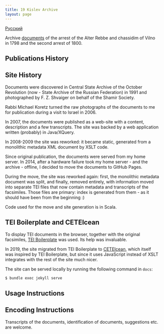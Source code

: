 ```yaml
---
title: 19 Kislev Archive
layout: page
---
```


<a href="index.html" class="language-switch">Русский</a>

Archive [documents](archive/index.html) of the arrest of the Alter Rebbe and chassidim of
 Vilno in 1798 and the second arrest of 1800.

## Publications History ##

## Site History ##

Documents were discovered in Central State Archive of the October Revolution
(now - State Archive of the Russian Federation) in 1991 and
photographed by F. Z. Shvaiger on behalf of the Shamir Society.

Rabbi Michael Koretz turned the raw photographs of the documents to me for publication
during a visit to Israel in 2006.

In 2007, the documents were published as a web-site with a content, description and a
few transcripts. The site was backed by a web application written (probably) in Java/XQuery.

In 2008-2009 the site was reworked: it became static, generated from a monolithic metadata
XML document by XSLT code.  

Since original publication, the documents were served from my home server. In 2014, after a
hardware failure took my home server - and the archive - offline, I decided to move the
documents to GitHub Pages.

During the move, the site was reworked again: first, the monolithic metadata document was split,
and finally, removed entirely, with information moved into separate TEI files that now contain
metadata and transcripts of the facsimiles. Those files are primary: index is generated from
them - as it should have been from the beginning :)

Code used for the move and site generation is in Scala. 

## TEI Boilerplate and CETEIcean ##

To display TEI documents in the browser, together with the original facsimiles,
[TEI Boilerplate](http://dcl.ils.indiana.edu/teibp/) was used. Its help was invaluable.

In 2019, the site migrated from TEI Boilerplate to [CETEIcean](https://github.com/TEIC/CETEIcean),
which itself was inspired by TEI Boilerplate, but since it uses JavaScript instead of XSLT integrates
with the rest of the site much nicer. 

The site can be served locally by running the following command in `docs`:
```groovy
$ bundle exec jekyll serve
```

## Usage Instructions ##

## Encoding Instructions ##

Transcripts of the documents, identification of documents,
 suggestions etc. are welcome.
